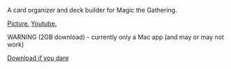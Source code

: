 A card organizer and deck builder for Magic the Gathering.

<a href="http://i.imgur.com/Xjup2fK.png" rel="nofollow" target="_blank">Picture.</a> <a href="http://www.youtube.com/watch?v=IFpPBQsTcFo&feature=youtu.be" rel="nofollow" target="_blank">Youtube.</a>

WARNING (2GB download) - currently only a Mac app (and may or may not work)

<a href="https://dl.dropboxusercontent.com/s/tsbj4jn65rs13t0/VCO.zip?dl=1&token_hash=AAG6vpducJJiuKPx0w3dbgZcae0r5VQh5pnNSRQNkiFSHQ">Download if you dare</a>
